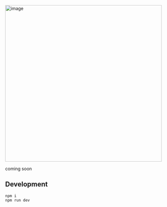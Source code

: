 <img width="502" alt="image" src="https://user-images.githubusercontent.com/169280/234597322-de594a50-8dfa-4a89-a0bc-9e6d58ba7d34.png">

coming soon

## Development

```
npm i
npm run dev
```
